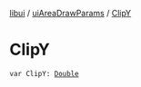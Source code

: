 [libui](../index.md) / [uiAreaDrawParams](index.md) / [ClipY](./-clip-y.md)

# ClipY

`var ClipY: `[`Double`](https://kotlinlang.org/api/latest/jvm/stdlib/kotlin/-double/index.html)